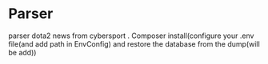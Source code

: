 # Parser
parser dota2 news from cybersport .
Composer install(configure your .env file(and add path in EnvConfig) and restore the database from the dump(will be add))
